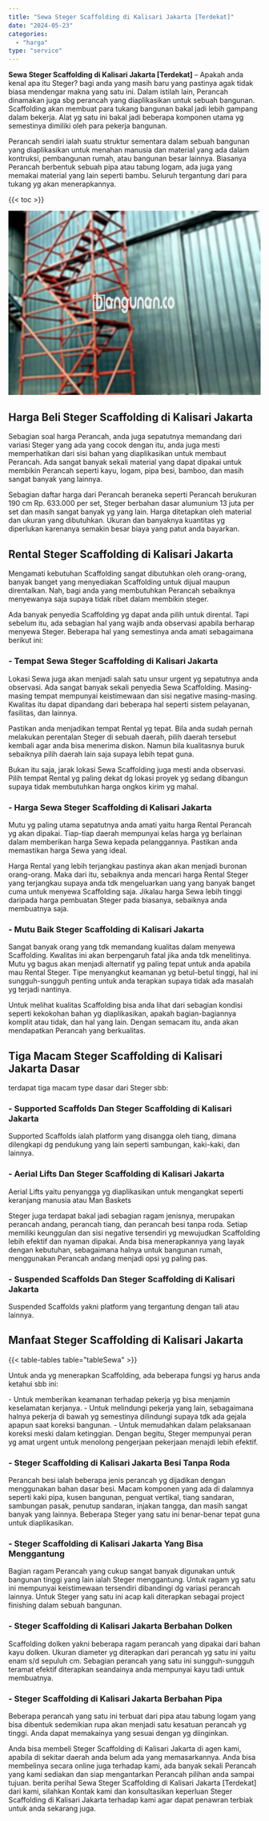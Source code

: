 ```yaml
---
title: "Sewa Steger Scaffolding di Kalisari Jakarta [Terdekat]"
date: "2024-05-23"
categories: 
  - "harga"
type: "service"
---
```


**Sewa Steger Scaffolding di Kalisari Jakarta \[Terdekat\]** – Apakah anda kenal apa itu Steger? bagi anda yang masih baru yang pastinya agak tidak biasa mendengar makna yang satu ini. Dalam istilah lain, Perancah dinamakan juga sbg perancah yang diaplikasikan untuk sebuah bangunan. Scaffolding akan membuat para tukang bangunan bakal jadi lebih gampang dalam bekerja. Alat yg satu ini bakal jadi beberapa komponen utama yg semestinya dimiliki oleh para pekerja bangunan.

Perancah sendiri ialah suatu struktur sementara dalam sebuah bangunan yang diaplikasikan untuk menahan manusia dan material yang ada dalam kontruksi, pembangunan rumah, atau bangunan besar lainnya. Biasanya Perancah berbentuk sebuah pipa atau tabung logam, ada juga yang memakai material yang lain seperti bambu. Seluruh tergantung dari para tukang yg akan menerapkannya.

{{< toc >}}

![Sewa Steger Scaffolding di Kalisari Jakarta [Terdekat]](/images/sewa-scaffolding-steger-18.png)

## Harga Beli Steger Scaffolding di Kalisari Jakarta

Sebagian soal harga Perancah, anda juga sepatutnya memandang dari variasi Steger yang ada yang cocok dengan itu, anda juga mesti memperhatikan dari sisi bahan yang diaplikasikan untuk membaut Perancah. Ada sangat banyak sekali material yang dapat dipakai untuk membikin Perancah seperti kayu, logam, pipa besi, bamboo, dan masih sangat banyak yang lainnya.

Sebagian daftar harga dari Perancah beraneka seperti Perancah berukuran 190 cm Rp. 633.000 per set, Steger berbahan dasar alumunium 13 juta per set dan masih sangat banyak yg yang lain. Harga ditetapkan oleh material dan ukuran yang dibutuhkan. Ukuran dan banyaknya kuantitas yg diperlukan karenanya semakin besar biaya yang patut anda bayarkan.

## Rental Steger Scaffolding di Kalisari Jakarta

Mengamati kebutuhan Scaffolding sangat dibutuhkan oleh orang-orang, banyak banget yang menyediakan Scaffolding untuk dijual maupun direntalkan. Nah, bagi anda yang membutuhkan Perancah sebaiknya menyewanya saja supaya tidak ribet dalam membikin steger.

Ada banyak penyedia Scaffolding yg dapat anda pilih untuk dirental. Tapi sebelum itu, ada sebagian hal yang wajib anda observasi apabila berharap menyewa Steger. Beberapa hal yang semestinya anda amati sebagaimana berikut ini:

### \- Tempat Sewa Steger Scaffolding di Kalisari Jakarta

Lokasi Sewa juga akan menjadi salah satu unsur urgent yg sepatutnya anda observasi. Ada sangat banyak sekali penyedia Sewa Scaffolding. Masing-masing tempat mempunyai keistimewaan dan sisi negative masing-masing. Kwalitas itu dapat dipandang dari beberapa hal seperti sistem pelayanan, fasilitas, dan lainnya.

Pastikan anda menjadikan tempat Rental yg tepat. Bila anda sudah pernah melakukan perentalan Steger di sebuah daerah, pilih daerah tersebut kembali agar anda bisa menerima diskon. Namun bila kualitasnya buruk sebaiknya pilih daerah lain saja supaya lebih tepat guna.

Bukan itu saja, jarak lokasi Sewa Scaffolding juga mesti anda observasi. Pilih tempat Rental yg paling dekat dg lokasi proyek yg sedang dibangun supaya tidak membutuhkan harga ongkos kirim yg mahal.

### \- Harga Sewa Steger Scaffolding di Kalisari Jakarta

Mutu yg paling utama sepatutnya anda amati yaitu harga Rental Perancah yg akan dipakai. Tiap-tiap daerah mempunyai kelas harga yg berlainan dalam memberikan harga Sewa kepada pelanggannya. Pastikan anda memastikan harga Sewa yang ideal.

Harga Rental yang lebih terjangkau pastinya akan akan menjadi buronan orang-orang. Maka dari itu, sebaiknya anda mencari harga Rental Steger yang terjangkau supaya anda tdk mengeluarkan uang yang banyak banget cuma untuk menyewa Scaffolding saja. Jikalau harga Sewa lebih tinggi daripada harga pembuatan Steger pada biasanya, sebaiknya anda membuatnya saja.

### \- Mutu Baik Steger Scaffolding di Kalisari Jakarta

Sangat banyak orang yang tdk memandang kualitas dalam menyewa Scaffolding. Kwalitas ini akan berpengaruh fatal jika anda tdk menelitinya. Mutu yg bagus akan menjadi alternatif yg paling tepat untuk anda apabila mau Rental Steger. Tipe menyangkut keamanan yg betul-betul tinggi, hal ini sungguh-sungguh penting untuk anda terapkan supaya tidak ada masalah yg terjadi nantinya.

Untuk melihat kualitas Scaffolding bisa anda lihat dari sebagian kondisi seperti kekokohan bahan yg diaplikasikan, apakah bagian-bagiannya komplit atau tidak, dan hal yang lain. Dengan semacam itu, anda akan mendapatkan Perancah yang berkualitas.

## Tiga Macam Steger Scaffolding di Kalisari Jakarta Dasar

terdapat tiga macam type dasar dari Steger sbb:

### \- Supported Scaffolds Dan Steger Scaffolding di Kalisari Jakarta

Supported Scaffolds ialah platform yang disangga oleh tiang, dimana dilengkapi dg pendukung yang lain seperti sambungan, kaki-kaki, dan lainnya.

### \- Aerial Lifts Dan Steger Scaffolding di Kalisari Jakarta

Aerial Lifts yaitu penyangga yg diaplikasikan untuk mengangkat seperti keranjang manusia atau Man Baskets

Steger juga terdapat bakal jadi sebagian ragam jenisnya, merupakan perancah andang, perancah tiang, dan perancah besi tanpa roda. Setiap memiliki keunggulan dan sisi negative tersendiri yg mewujudkan Scaffolding lebih efektif dan nyaman dipakai. Anda bisa menerapkannya yang layak dengan kebutuhan, sebagaimana halnya untuk bangunan rumah, menggunakan Perancah andang menjadi opsi yg paling pas.

### \- Suspended Scaffolds Dan Steger Scaffolding di Kalisari Jakarta

Suspended Scaffolds yakni platform yang tergantung dengan tali atau lainnya.

## Manfaat Steger Scaffolding di Kalisari Jakarta

{{< table-tables table="tableSewa" >}}

Untuk anda yg menerapkan Scaffolding, ada beberapa fungsi yg harus anda ketahui sbb ini:

\- Untuk memberikan keamanan terhadap pekerja yg bisa menjamin keselamatan kerjanya. - Untuk melindungi pekerja yang lain, sebagaimana halnya pekerja di bawah yg semestinya dilindungi supaya tdk ada gejala apapun saat koreksi bangunan. - Untuk memudahkan dalam pelaksanaan koreksi meski dalam ketinggian. Dengan begitu, Steger mempunyai peran yg amat urgent untuk menolong pengerjaan pekerjaan menajdi lebih efektif.

### \- Steger Scaffolding di Kalisari Jakarta Besi Tanpa Roda

Perancah besi ialah beberapa jenis perancah yg dijadikan dengan menggunakan bahan dasar besi. Macam komponen yang ada di dalamnya seperti kaki pipa, kusen bangunan, penguat vertikal, tiang sandaran, sambungan pasak, penutup sandaran, injakan tangga, dan masih sangat banyak yang lainnya. Beberapa Steger yang satu ini benar-benar tepat guna untuk diaplikasikan.

### \- Steger Scaffolding di Kalisari Jakarta Yang Bisa Menggantung

Bagian ragam Perancah yang cukup sangat banyak digunakan untuk bangunan tinggi yang lain ialah Steger menggantung. Untuk ragam yg satu ini mempunyai keistimewaan tersendiri dibandingi dg variasi perancah lainnya. Untuk Steger yang satu ini acap kali diterapkan sebagai project finishing dalam sebuah bangunan.

### \- Steger Scaffolding di Kalisari Jakarta Berbahan Dolken

Scaffolding dolken yakni beberapa ragam perancah yang dipakai dari bahan kayu dolken. Ukuran diameter yg diterapkan dari perancah yg satu ini yaitu enam s/d sepuluh cm. Sebagian perancah yang satu ini sungguh-sungguh teramat efektif diterapkan seandainya anda mempunyai kayu tadi untuk membuatnya.

### \- Steger Scaffolding di Kalisari Jakarta Berbahan Pipa

Beberapa perancah yang satu ini terbuat dari pipa atau tabung logam yang bisa dibentuk sedemikian rupa akan menjadi satu kesatuan perancah yg tinggi. Anda dapat memakainya yang sesuai dengan yg diinginkan.

Anda bisa membeli Steger Scaffolding di Kalisari Jakarta di agen kami, apabila di sekitar daerah anda belum ada yang memasarkannya. Anda bisa membelinya secara online juga terhadap kami, ada banyak sekali Perancah yang kami sediakan dan siap mengantarkan Perancah pilihan anda sampai tujuan. berita perihal Sewa Steger Scaffolding di Kalisari Jakarta \[Terdekat\] dari kami, silahkan Kontak kami dan konsultasikan keperluan Steger Scaffolding di Kalisari Jakarta terhadap kami agar dapat penawran terbiak untuk anda sekarang juga.
